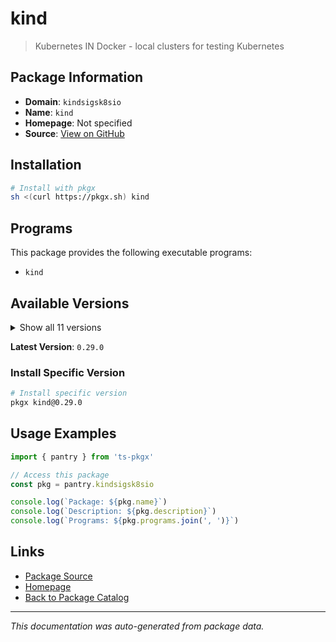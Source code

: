# kind

> Kubernetes IN Docker - local clusters for testing Kubernetes

## Package Information

- **Domain**: `kindsigsk8sio`
- **Name**: `kind`
- **Homepage**: Not specified
- **Source**: [View on GitHub](https://github.com/pkgxdev/pantry/tree/main/projects/kind.sigs.k8s.io/package.yml)

## Installation

```bash
# Install with pkgx
sh <(curl https://pkgx.sh) kind
```

## Programs

This package provides the following executable programs:

- `kind`

## Available Versions

<details>
<summary>Show all 11 versions</summary>

- `0.29.0`, `0.28.0`, `0.27.0`, `0.26.0`, `0.25.0`
- `0.24.0`, `0.23.0`, `0.22.0`, `0.21.0`, `0.20.0`
- `0.19.0`

</details>

**Latest Version**: `0.29.0`

### Install Specific Version

```bash
# Install specific version
pkgx kind@0.29.0
```

## Usage Examples

```typescript
import { pantry } from 'ts-pkgx'

// Access this package
const pkg = pantry.kindsigsk8sio

console.log(`Package: ${pkg.name}`)
console.log(`Description: ${pkg.description}`)
console.log(`Programs: ${pkg.programs.join(', ')}`)
```

## Links

- [Package Source](https://github.com/pkgxdev/pantry/tree/main/projects/kind.sigs.k8s.io/package.yml)
- [Homepage](#)
- [Back to Package Catalog](../package-catalog.md)

---

*This documentation was auto-generated from package data.*
